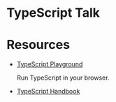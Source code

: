 # TypeScript Talk

# Resources

- [TypeScript Playground](https://www.typescriptlang.org/play/)

  Run TypeScript in your browser.

- [TypeScript Handbook](https://www.typescriptlang.org/docs/handbook/advanced-types.html)

